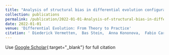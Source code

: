 ```yaml
---
title: "Analysis of structural bias in differential evolution configurations"
collection: publications
permalink: /publication/2022-01-01-Analysis-of-structural-bias-in-differential-evolution-configurations
date: 2022-01-01
venue: 'Differential Evolution: From Theory to Practice'
citation: ' Diederick Vermetten,  Bas Stein,  Anna Kononova,  Fabio Caraffini, &quot;Analysis of structural bias in differential evolution configurations.&quot; Differential Evolution: From Theory to Practice, 2022.'
---
```

Use [Google Scholar](https://scholar.google.com/scholar?q=Analysis+of+structural+bias+in+differential+evolution+configurations){:target="_blank"} for full citation